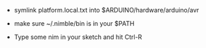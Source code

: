 
- symlink platform.local.txt into $ARDUINO/hardware/arduino/avr

- make sure ~/.nimble/bin is in your $PATH

- Type some nim in your sketch and hit Ctrl-R

